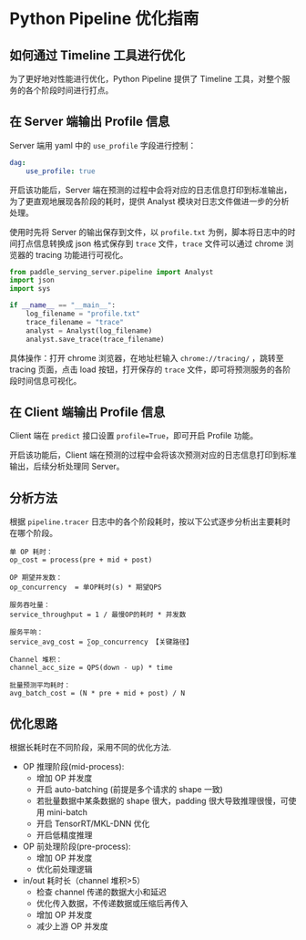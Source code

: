 # Python Pipeline 优化指南


## 如何通过 Timeline 工具进行优化

为了更好地对性能进行优化，Python Pipeline 提供了 Timeline 工具，对整个服务的各个阶段时间进行打点。

## 在 Server 端输出 Profile 信息

Server 端用 yaml 中的 `use_profile` 字段进行控制：

```yaml
dag:
    use_profile: true
```

开启该功能后，Server 端在预测的过程中会将对应的日志信息打印到标准输出，为了更直观地展现各阶段的耗时，提供 Analyst 模块对日志文件做进一步的分析处理。

使用时先将 Server 的输出保存到文件，以 `profile.txt` 为例，脚本将日志中的时间打点信息转换成 json 格式保存到 `trace` 文件，`trace` 文件可以通过 chrome 浏览器的 tracing 功能进行可视化。

```python
from paddle_serving_server.pipeline import Analyst
import json
import sys

if __name__ == "__main__":
    log_filename = "profile.txt"
    trace_filename = "trace"
    analyst = Analyst(log_filename)
    analyst.save_trace(trace_filename)
```

具体操作：打开 chrome 浏览器，在地址栏输入 `chrome://tracing/` ，跳转至 tracing 页面，点击 load 按钮，打开保存的 `trace` 文件，即可将预测服务的各阶段时间信息可视化。

## 在 Client 端输出 Profile 信息

Client 端在 `predict` 接口设置 `profile=True`，即可开启 Profile 功能。

开启该功能后，Client 端在预测的过程中会将该次预测对应的日志信息打印到标准输出，后续分析处理同 Server。

## 分析方法
根据 `pipeline.tracer` 日志中的各个阶段耗时，按以下公式逐步分析出主要耗时在哪个阶段。
```
单 OP 耗时：
op_cost = process(pre + mid + post) 

OP 期望并发数：
op_concurrency  = 单OP耗时(s) * 期望QPS

服务吞吐量：
service_throughput = 1 / 最慢OP的耗时 * 并发数

服务平响：
service_avg_cost = ∑op_concurrency 【关键路径】

Channel 堆积：
channel_acc_size = QPS(down - up) * time

批量预测平均耗时：
avg_batch_cost = (N * pre + mid + post) / N 
```

## 优化思路

根据长耗时在不同阶段，采用不同的优化方法.
- OP 推理阶段(mid-process):
  - 增加 OP 并发度
  - 开启 auto-batching (前提是多个请求的 shape 一致)
  - 若批量数据中某条数据的 shape 很大，padding 很大导致推理很慢，可使用 mini-batch
  - 开启 TensorRT/MKL-DNN 优化
  - 开启低精度推理
- OP 前处理阶段(pre-process):
  - 增加 OP 并发度
  - 优化前处理逻辑
- in/out 耗时长（channel 堆积>5）
  - 检查 channel 传递的数据大小和延迟
  - 优化传入数据，不传递数据或压缩后再传入
  - 增加 OP 并发度
  - 减少上游 OP 并发度
